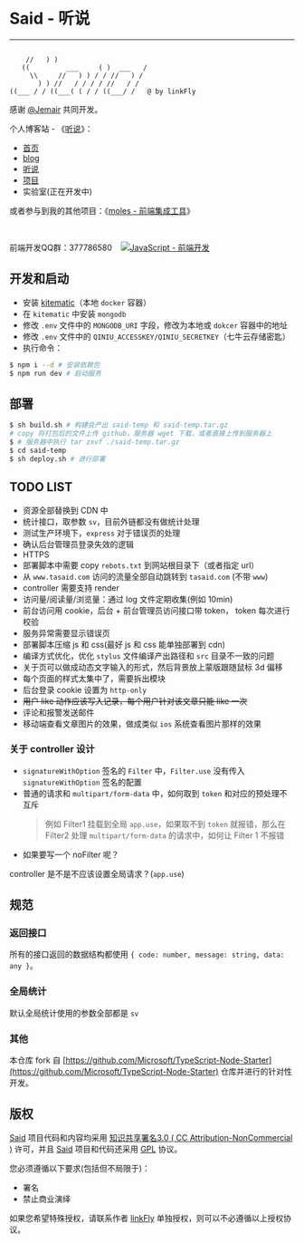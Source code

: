 # Said - 听说

----


```
                                    
    //   ) )                        
   ((         ___     ( )  ___   /  
     \\     //   ) ) / / //   ) /   
       ) ) //   / / / / //   / /    
((___ / / ((___( ( / / ((___/ /   @ by linkFly     

```

感谢 [@Jemair](https://github.com/Jemair) 共同开发。

个人博客站 - 《[听说](http://www.tasaid.com/)》：
- [首页](http://www.tasaid.com/)
- [blog](https://tasaid.com/Blog)
- [听说](http://tasaid.com/said)
- [项目](http://tasaid.com/projects)
- 实验室(正在开发中)


或者参与到我的其他项目：《[moles - 前端集成工具](https://github.com/linkFly6/moles)》

&nbsp;

前端开发QQ群：377786580&nbsp;&nbsp;&nbsp;&nbsp;<a target="_blank" href="http://shang.qq.com/wpa/qunwpa?idkey=cb56d5db68d2001c42a3264df3bcd7e752713141fd2a3fb267b336c9b12487b8"><img border="0" src="http://pub.idqqimg.com/wpa/images/group.png" alt="JavaScript - 前端开发" title="JavaScript - 前端开发"></a>


## 开发和启动

- 安装 [kitematic](https://kitematic.com/)（本地 `docker` 容器）
- 在 `kitematic` 中安装 `mongodb`
- 修改 `.env` 文件中的 `MONGODB_URI` 字段，修改为本地或 `dokcer` 容器中的地址
- 修改 `.env` 文件中的 `QINIU_ACCESSKEY/QINIU_SECRETKEY`（七牛云存储密匙）
- 执行命令：

```bash
$ npm i --d # 安装依赖包
$ npm run dev # 启动服务
```

## 部署

```bash
$ sh build.sh # 构建会产出 said-temp 和 said-temp.tar.gz
# copy 将打包后的文件上传 github，服务器 wget 下载，或者直接上传到服务器上
$ # 服务器中执行 tar zxvf ./said-temp.tar.gz
$ cd said-temp
$ sh deploy.sh # 进行部署
```


## TODO LIST

- 资源全部替换到 CDN 中
- 统计接口，取参数 `sv`，目前外链都没有做统计处理
- 测试生产环境下，`express` 对于错误页的处理
- 确认后台管理员登录失效的逻辑
- HTTPS
- 部署脚本中需要 copy `rebots.txt` 到网站根目录下（或者指定 url）
- 从 `www.tasaid.com` 访问的流量全部自动跳转到 `tasaid.com` (不带 `www`)
- controller 需要支持 render
- 访问量/阅读量/浏览量：通过 log 文件定期收集(例如 10min)
- 前台访问用 cookie，后台 + 前台管理员访问接口带 token， token 每次进行校验
- 服务异常需要显示错误页
- 部署脚本压缩 js 和 css(最好 js 和 css 能单独部署到 cdn)
- 编译方式优化，优化 `stylus` 文件编译产出路径和 `src` 目录不一致的问题
- 关于页可以做成动态文字输入的形式，然后背景放上蒙版跟随鼠标 3d 偏移
- 每个页面的样式太集中了，需要拆出模块
- 后台登录 cookie 设置为 `http-only`
- ~~用户 like 动作应该写入记录，每个用户针对该文章只能 like 一次~~
- 评论和报警发送邮件
- 移动端查看文章图片的效果，做成类似 `ios` 系统查看图片那样的效果

### 关于 controller 设计

- `signatureWithOption` 签名的 `Filter` 中，`Filter.use` 没有传入 `signatureWithOption` 签名的配置
- 普通的请求和 `multipart/form-data` 中，如何取到 `token` 和对应的预处理不互斥
  > 例如 Filter1 挂载到全局 `app.use`，如果取不到 `token` 就报错，那么在 Filter2 处理 `multipart/form-data` 的请求中，如何让 Filter 1 不报错
- 如果要写一个 noFilter 呢？

controller 是不是不应该设置全局请求？(`app.use`)

## 规范

### 返回接口

所有的接口返回的数据结构都使用 `{ code: number, message: string, data: any }`。

### 全局统计

默认全局统计使用的参数全部都是 `sv`

### 其他

本仓库 fork 自 [https://github.com/Microsoft/TypeScript-Node-Starter](https://github.com/Microsoft/TypeScript-Node-Starter) 仓库并进行的针对性开发。



## 版权

[Said](https://github.com/linkFly6/Said) 项目代码和内容均采用 [知识共享署名3.0 ( CC Attribution-NonCommercial )](https://creativecommons.org/licenses/by-nc/3.0/) 许可，并且 [Said](https://github.com/linkFly6/Said) 项目和代码还采用 [GPL](http://choosealicense.com/licenses/gpl-3.0/) 协议。

您必须遵循以下要求(包括但不局限于)：

 - 署名
 - 禁止商业演绎
 
 
 
 如果您希望特殊授权，请联系作者 [linkFly](mailto:linkFly6@live.com) 单独授权，则可以不必遵循以上授权协议。

